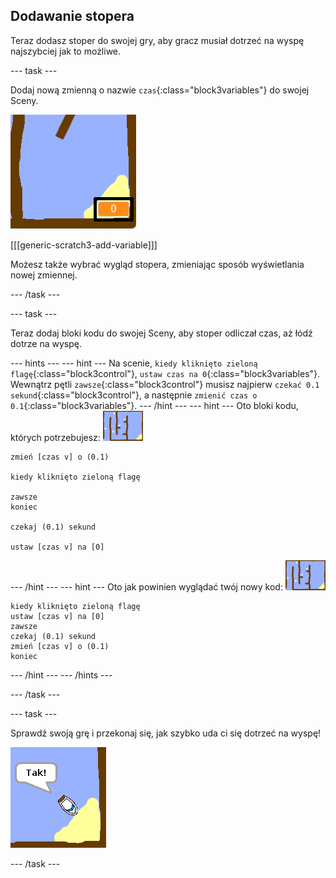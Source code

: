 ## Dodawanie stopera

Teraz dodasz stoper do swojej gry, aby gracz musiał dotrzeć na wyspę najszybciej jak to możliwe.

--- task ---

Dodaj nową zmienną o nazwie `czas`{:class="block3variables"} do swojej Sceny.

![zrzut ekranu](images/boat-variable-annotated.png)

[[[generic-scratch3-add-variable]]]

Możesz także wybrać wygląd stopera, zmieniając sposób wyświetlania nowej zmiennej.

--- /task ---

--- task ---

Teraz dodaj bloki kodu do swojej Sceny, aby stoper odliczał czas, aż łódź dotrze na wyspę.

--- hints ---
 --- hint --- Na scenie, `kiedy kliknięto zieloną flagę`{:class="block3control"}, `ustaw czas na 0`{:class="block3variables"}. Wewnątrz pętli `zawsze`{:class="block3control"} musisz najpierw `czekać 0.1 sekund`{:class="block3control"}, a następnie `zmienić czas o 0.1`{:class="block3variables"}.
--- /hint ---
 --- hint --- Oto bloki kodu, których potrzebujesz: ![scena](images/stage.png)

```blocks3
zmień [czas v] o (0.1)

kiedy kliknięto zieloną flagę

zawsze
koniec

czekaj (0.1) sekund

ustaw [czas v] na [0]
```

--- /hint --- --- hint --- Oto jak powinien wyglądać twój nowy kod: ![scena](images/stage.png)

```blocks3
kiedy kliknięto zieloną flagę
ustaw [czas v] na [0]
zawsze
czekaj (0.1) sekund
zmień [czas v] o (0.1)
koniec
```

--- /hint --- --- /hints ---

--- /task ---

--- task ---

Sprawdź swoją grę i przekonaj się, jak szybko uda ci się dotrzeć na wyspę!

![zrzut ekranu](images/boat-variable-test.png)

--- /task ---